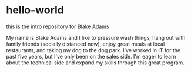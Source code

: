 # hello-world
this is the intro repository for Blake Adams

My name is Blake Adams and I like to pressure wash things, hang out with family friends (socially distanced now), enjoy great meals at local restaurants, and taking my dog to the dog park. I've worked in IT for the past five years, but I've only been on the sales side. I'm eager to learn about the technical side and expand my skills through this great program.
